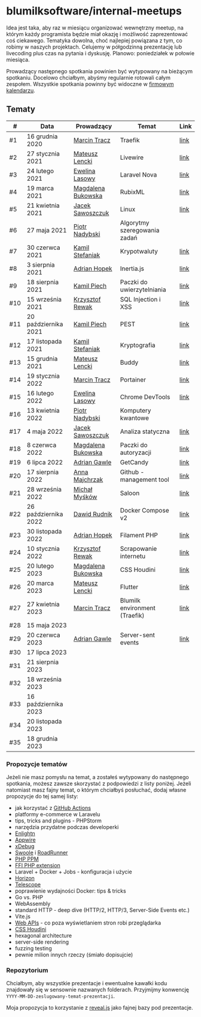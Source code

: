 # blumilksoftware/internal-meetups
Idea jest taka, aby raz w miesiącu organizować wewnętrzny meetup, na którym każdy programista będzie miał okazję i możliwość zaprezentować coś ciekawego. Tematyka dowolna, choć najlepiej powiązana z tym, co robimy w naszych projektach. Celujemy w półgodzinną prezentację lub livecoding plus czas na pytania i dyskusję. Planowo: poniedziałek w połowie miesiąca.

Prowadzący następnego spotkania powinien być wytypowany na bieżącym spotkaniu. Docelowo chciałbym, abyśmy regularnie rotowali całym zespołem. Wszystkie spotkania powinny być widoczne w [firmowym kalendarzu](https://calendar.google.com/calendar/embed?src=c_6sb1ta5l4qspfdors4gc57fo94%40group.calendar.google.com&ctz=Europe%2FWarsaw).

## Tematy
| #   | Data                 | Prowadzący                                           | Temat                         | Link                                                                                                         |
|-----|----------------------|------------------------------------------------------|-------------------------------|--------------------------------------------------------------------------------------------------------------|
| #1  | 16 grudnia 2020      | [Marcin Tracz](https://github.com/mtracz)            | Traefik                       | [link](https://github.com/blumilksoftware/internal-meetups/tree/main/2020-12-16-traefik)                     |
| #2  | 27 stycznia 2021     | [Mateusz Lencki](https://github.com/mlencki)         | Livewire                      | [link](https://github.com/blumilksoftware/internal-meetups/tree/main/2021-01-27-livewire)                    |
| #3  | 24 lutego 2021       | [Ewelina Lasowy](https://github.com/EwelinaLasowy)   | Laravel Nova                  | [link](https://github.com/blumilksoftware/internal-meetups/tree/main/2021-02-24-laravel-nova)                |
| #4  | 19 marca 2021        | [Magdalena Bukowska](https://github.com/mbukowska)   | RubixML                       | [link](https://github.com/blumilksoftware/internal-meetups/tree/main/2021-03-19-rubixml)                     |
| #5  | 21 kwietnia 2021     | [Jacek Sawoszczuk](https://github.com/jsawo)         | Linux                         | [link](https://github.com/blumilksoftware/internal-meetups/tree/main/2021-04-21-linux)                       |
| #6  | 27 maja 2021         | [Piotr Nadybski](https://github.com/nadybski)        | Algorytmy szeregowania zadań  |                                                                                                              |
| #7  | 30 czerwca 2021      | [Kamil Stefaniak](https://github.com/husskade)       | Krypotwaluty                  | [link](https://github.com/blumilksoftware/internal-meetups/tree/main/2021-06-30-cryptocurrencies)            |
| #8  | 3 sierpnia 2021      | [Adrian Hopek](https://github.com/Baakoma)           | Inertia.js                    | [link](https://github.com/blumilksoftware/internal-meetups/tree/main/2021-08-03-inertia)                     |
| #9  | 18 sierpnia 2021     | [Kamil Piech](https://github.com/kamilpiech97)       | Paczki do uwierzytelniania    | [link](https://github.com/blumilksoftware/internal-meetups/tree/main/2021-08-18-laravel-auth)                |
| #10 | 15 września 2021     | [Krzysztof Rewak](https://github.com/krzysztofrewak) | SQL Injection i XSS           | [link](https://github.com/blumilksoftware/internal-meetups/tree/main/2021-09-15-web-security)                |
| #11 | 20 października 2021 | [Kamil Piech](https://github.com/kamilpiech97)       | PEST                          | [link](https://github.com/blumilksoftware/internal-meetups/tree/main/2021-10-20-pest)                        |
| #12 | 17 listopada 2021    | [Kamil Stefaniak](https://github.com/husskade)       | Kryptografia                  | [link](https://github.com/blumilksoftware/internal-meetups/tree/main/2021-11-17-cryptography)                |
| #13 | 15 grudnia 2021      | [Mateusz Lencki](https://github.com/mlencki)         | Buddy                         | [link](https://github.com/blumilksoftware/internal-meetups/tree/main/2021-12-15-buddy)                       |
| #14 | 19 stycznia 2022     | [Marcin Tracz](https://github.com/mtracz)            | Portainer                     | [link](https://github.com/blumilksoftware/internal-meetups/tree/main/2022-01-19-portainer)                   |
| #15 | 16 lutego 2022       | [Ewelina Lasowy](https://github.com/EwelinaLasowy)   | Chrome DevTools               | [link](https://github.com/blumilksoftware/internal-meetups/tree/main/2022-02-16-chrome-devtools)             |
| #16 | 13 kwietnia 2022     | [Piotr Nadybski](https://github.com/nadybski)        | Komputery kwantowe            |                                                                                                              |
| #17 | 4 maja 2022          | [Jacek Sawoszczuk](https://github.com/jsawo)         | Analiza statyczna             | [link](https://github.com/blumilksoftware/internal-meetups/tree/main/2022-05-04-static-analysis)             |
| #18 | 8 czerwca 2022       | [Magdalena Bukowska](https://github.com/mbukowska)   | Paczki do autoryzacji         | [link](https://github.com/blumilksoftware/internal-meetups/tree/main/2022-06-08-laravel-authorization)       |
| #19 | 6 lipca 2022         | [Adrian Gawle](https://github.com/agawle)            | GetCandy                      | [link](https://github.com/blumilksoftware/internal-meetups/tree/main/2022-07-06-get-candy)                   |
| #20 | 17 sierpnia 2022     | [Anna Majchrzak](https://github.com/Letha0)          | Github - management tool      | [link](https://github.com/blumilksoftware/internal-meetups/tree/main/2022-08-17-github-management-tool)      |
| #21 | 28 września 2022     | [Michał Myśków](https://github.com/MichalMyskow)     | Saloon                        | [link](https://github.com/blumilksoftware/internal-meetups/tree/main/2022-09-28-saloon)                      |
| #22 | 26 października 2022 | [Dawid Rudnik](https://github.com/dawidrudnik)       | Docker Compose v2             | [link](https://github.com/blumilksoftware/internal-meetups/tree/main/2022-10-26-docker-compose-v2)           |
| #23 | 30 listopada 2022    | [Adrian Hopek](https://github.com/Baakoma)           | Filament PHP                  | [link](https://github.com/blumilksoftware/internal-meetups/tree/main/2022-11-30-filament-php)                |
| #24 | 10 stycznia 2022     | [Krzysztof Rewak](https://github.com/krzysztofrewak) | Scrapowanie internetu         | [link](https://github.com/blumilksoftware/internal-meetups/tree/main/2023-01-10-webscrapping)                |
| #25 | 20 lutego 2023       | [Magdalena Bukowska](https://github.com/mbukowska)   | CSS Houdini                   | [link](https://github.com/blumilksoftware/internal-meetups/tree/main/2023-02-28-css-houdini)                 |
| #26 | 20 marca 2023        | [Mateusz Lencki](https://github.com/mlencki)         | Flutter                       | [link](https://github.com/blumilksoftware/internal-meetups/tree/main/2023-03-20-flutter)                     |
| #27 | 27 kwietnia 2023     | [Marcin Tracz](https://github.com/mtracz)            | Blumilk environment (Traefik) | [link](https://github.com/blumilksoftware/internal-meetups/tree/main/2023-04-27-blumilk-environment-traefik) |
| #28 | 15 maja 2023         |                                                      |                               |                                                                                                              |
| #29 | 20 czerwca 2023      | [Adrian Gawle](https://github.com/agawle)            | Server-sent events            | [link](https://github.com/blumilksoftware/internal-meetups/tree/main/2023-06-20-server-sent-events)          |
| #30 | 17 lipca 2023        |                                                      |                               |                                                                                                              |
| #31 | 21 sierpnia 2023     |                                                      |                               |                                                                                                              |
| #32 | 18 września 2023     |                                                      |                               |                                                                                                              |
| #33 | 16 października 2023 |                                                      |                               |                                                                                                              |
| #34 | 20 listopada 2023    |                                                      |                               |                                                                                                              |
| #35 | 18 grudnia 2023      |                                                      |                               |                                                                                                              |

### Propozycje tematów
Jeżeli nie masz pomysłu na temat, a zostałeś wytypowany do następnego spotkania, możesz zawsze skorzystać z podpowiedzi z listy poniżej. Jeżeli natomiast masz fajny temat, o którym chciałbyś posłuchać, dodaj własne propozycje do tej samej listy:
* jak korzystać z [GitHub Actions](https://github.com/features/actions)
* platformy e-commerce w Laravelu
* tips, tricks and plugins - PHPStorm
* narzędzia przydatne podczas developerki
* [Enlightn](https://www.laravel-enlightn.com)
* [Appwire](https://appwrite.io/)
* [xDebug](https://xdebug.org/)
* [Swoole](https://www.swoole.co.uk/) i [RoadRunner](https://roadrunner.dev/)
* [PHP PPM](https://github.com/php-pm/php-pm)
* [FFI PHP extension](https://www.php.net/manual/en/book.ffi.php)
* Laravel + Docker + Jobs - konfiguracja i użycie
* [Horizon](https://laravel.com/docs/8.x/horizon)
* [Telescope](https://laravel.com/docs/8.x/telescope)
* poprawienie wydajności Docker: tips & tricks
* Go vs. PHP
* WebAssembly
* standard HTTP - deep dive (HTTP/2, HTTP/3, Server-Side Events etc.)
* Vite.js
* [Web APIs](https://developer.mozilla.org/en-US/docs/Web/API) - co poza wyświetlaniem stron robi przeglądarka
* [CSS Houdini](https://developer.mozilla.org/en-US/docs/Web/Guide/Houdini)
* hexagonal architecture
* server-side rendering
* fuzzing testing
* pewnie milion innych rzeczy (śmiało dopisujcie)

### Repozytorium
Chciałbym, aby wszystkie prezentacje i ewentualne kawałki kodu znajdowały się w sensownie nazwanych folderach. Przyjmijmy konwencję `YYYY-MM-DD-zeslugowany-temat-prezentacji`.

Moja propozycja to korzystanie z [reveal.js](https://revealjs.com/) jako fajnej bazy pod prezentacje.
